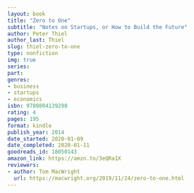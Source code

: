 ```yaml
---
layout: book
title: "Zero to One"
subtitle: "Notes on Startups, or How to Build the Future"
author: Peter Thiel
author_last: Thiel
slug: thiel-zero-to-one
type: nonfiction
img: true
series: 
part: 
genres:
- business
- startups
- economics
isbn: 9780804139298
rating: 4
pages: 195
format: kindle
publish_year: 2014
date_started: 2020-01-09
date_completed: 2020-01-11
goodreads_id: 18050143
amazon_link: https://amzn.to/3eQRa1X
reviewers:
- author: Tom MacWright
  url: https://macwright.org/2019/11/24/zero-to-one.html
---
```

